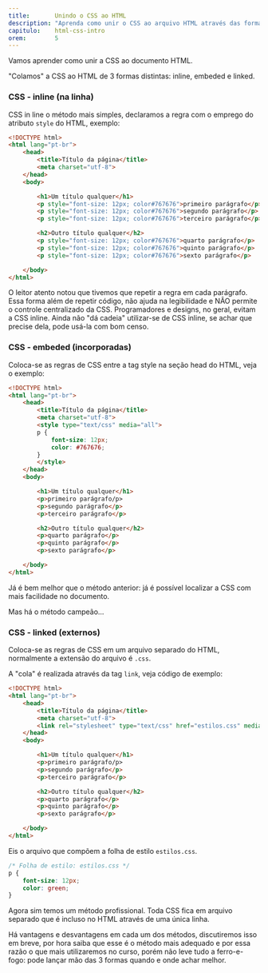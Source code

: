 ```yaml
---
title:       Unindo o CSS ao HTML
description: "Aprenda como unir o CSS ao arquivo HTML através das formas: in line, embeded e linked."
capitulo:    html-css-intro
orem:        5
---
```


Vamos aprender como unir a CSS ao documento HTML.

"Colamos" a CSS ao HTML de 3 formas distintas: inline, embeded e linked.


### CSS - inline (na linha)

CSS in line o método mais simples, declaramos a regra com o emprego do atributo `style` do HTML, exemplo:

```html
<!DOCTYPE html>
<html lang="pt-br">
    <head>
        <title>Título da página</title>
        <meta charset="utf-8">
    </head>
    <body>

        <h1>Um título qualquer</h1>
        <p style="font-size: 12px; color#767676">primeiro parágrafo</p>
        <p style="font-size: 12px; color#767676">segundo parágrafo</p>
        <p style="font-size: 12px; color#767676">terceiro parágrafo</p>

        <h2>Outro título qualquer</h2>
        <p style="font-size: 12px; color#767676">quarto parágrafo</p>
        <p style="font-size: 12px; color#767676">quinto parágrafo</p>
        <p style="font-size: 12px; color#767676">sexto parágrafo</p>

    </body>
</html>
```

O leitor atento notou que tivemos que repetir a regra em cada parágrafo. Essa forma além de repetir código, não ajuda na
 legibilidade e NÂO permite o controle centralizado da CSS. Programadores e designs, no geral, evitam a CSS inline. Ainda
 não "dá cadeia" utilizar-se de CSS inline, se achar que precise dela, pode usá-la com bom censo.



### CSS - embeded (incorporadas)

Coloca-se as regras de CSS entre a tag style na seção head do HTML, veja o exemplo:

```html
<!DOCTYPE html>
<html lang="pt-br">
    <head>
        <title>Título da página</title>
        <meta charset="utf-8">
        <style type="text/css" media="all">
        p {
            font-size: 12px;
            color: #767676;
        }
        </style>
    </head>
    <body>

        <h1>Um título qualquer</h1>
        <p>primeiro parágrafo/p>
        <p>segundo parágrafo</p>
        <p>terceiro parágrafo</p>

        <h2>Outro título qualquer</h2>
        <p>quarto parágrafo</p>
        <p>quinto parágrafo</p>
        <p>sexto parágrafo</p>

    </body>
</html>
```

Já é bem melhor que o método anterior: já é possível localizar a CSS com mais facilidade no documento.

Mas há o método campeão...



### CSS - linked (externos)

Coloca-se as regras de CSS em um arquivo separado do HTML, normalmente a extensão do arquivo é `.css`.

A "cola" é realizada através da tag `link`, veja código de exemplo:

```html
<!DOCTYPE html>
<html lang="pt-br">
    <head>
        <title>Título da página</title>
        <meta charset="utf-8">
        <link rel="stylesheet" type="text/css" href="estilos.css" media="all" />
    </head>
    <body>

        <h1>Um título qualquer</h1>
        <p>primeiro parágrafo/p>
        <p>segundo parágrafo</p>
        <p>terceiro parágrafo</p>

        <h2>Outro título qualquer</h2>
        <p>quarto parágrafo</p>
        <p>quinto parágrafo</p>
        <p>sexto parágrafo</p>

    </body>
</html>
```

Eis o arquivo que compõem a folha de estilo `estilos.css`.

```css
/* Folha de estilo: estilos.css */
p {
    font-size: 12px;
    color: green;
}
```


Agora sim temos um método profissional. Toda CSS fica em arquivo separado que é incluso no HTML através de uma única linha.

Há vantagens e desvantagens em cada um dos métodos, discutiremos isso em breve, por hora saiba que esse é o método mais
adequado e por essa razão o que mais utilizaremos no curso, porém não leve tudo a ferro-e-fogo:
pode lançar mão das 3 formas quando e onde achar melhor.
